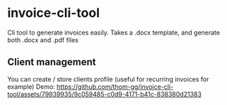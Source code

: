 # invoice-cli-tool
Cli tool to generate invoices easily. Takes a .docx template, and generate both .docx and .pdf files

## Client management

You can create / store clients profile (useful for recurring invoices for example)
Demo:
https://github.com/thom-gg/invoice-cli-tool/assets/79939935/9c059485-c0d9-4171-b41c-838380d21383



